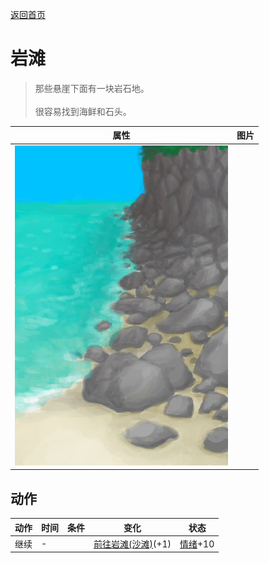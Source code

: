 [返回首页](index.md)  
# 岩滩  
> 那些悬崖下面有一块岩石地。<br><br>很容易找到海鲜和石头。  
  
  属性  |   图片   
 ----  |  ----:   
   |  ![](Sprite/RockyPath.png)   
  
## 动作  
动作  |  时间  |  条件  |  变化  |  状态  
----  |  ----  |  ----  |  ----  |  ----  
继续  |  -  |    |  [前往岩滩(沙滩)](Path_BeachToRocks.md)(+1)  |  [情绪](Morale.md)+10  
